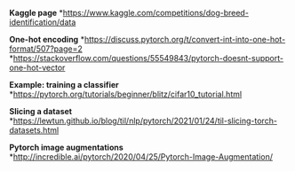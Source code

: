 **Kaggle page**
  *https://www.kaggle.com/competitions/dog-breed-identification/data

**One-hot encoding**
  *https://discuss.pytorch.org/t/convert-int-into-one-hot-format/507?page=2
  *https://stackoverflow.com/questions/55549843/pytorch-doesnt-support-one-hot-vector

**Example: training a classifier**
  *https://pytorch.org/tutorials/beginner/blitz/cifar10_tutorial.html

**Slicing a dataset**
  *https://lewtun.github.io/blog/til/nlp/pytorch/2021/01/24/til-slicing-torch-datasets.html

**Pytorch image augmentations**
  *http://incredible.ai/pytorch/2020/04/25/Pytorch-Image-Augmentation/
